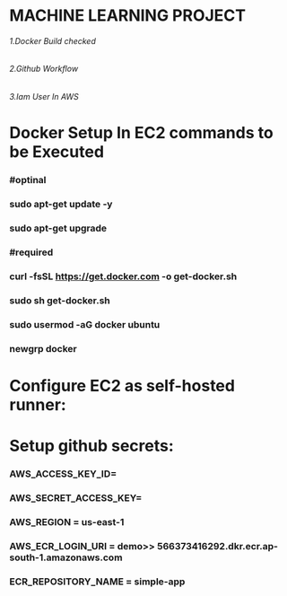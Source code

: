 # MACHINE LEARNING PROJECT

###### 1.Docker Build checked
###### 2.Github Workflow
###### 3.Iam User In AWS

# Docker Setup In EC2 commands to be Executed

### #optinal

### sudo apt-get update -y

### sudo apt-get upgrade

### #required

### curl -fsSL https://get.docker.com -o get-docker.sh

### sudo sh get-docker.sh

### sudo usermod -aG docker ubuntu

### newgrp docker

# Configure EC2 as self-hosted runner:

# Setup github secrets:

### AWS_ACCESS_KEY_ID=

### AWS_SECRET_ACCESS_KEY=

### AWS_REGION = us-east-1

### AWS_ECR_LOGIN_URI = demo>> 566373416292.dkr.ecr.ap-south-1.amazonaws.com

### ECR_REPOSITORY_NAME = simple-app
